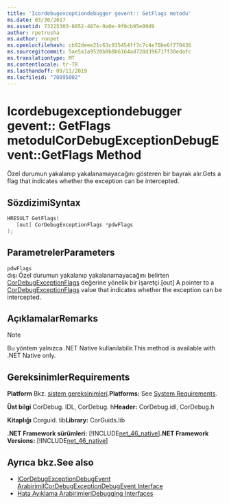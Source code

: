 ```yaml
---
title: 'Icordebugexceptiondebugger gevent:: GetFlags metodu'
ms.date: 03/30/2017
ms.assetid: 73225303-8852-487e-9a0e-9f0cb95e99d9
author: rpetrusha
ms.author: ronpet
ms.openlocfilehash: cb92deee21c63c935454ff7c7c4e70be6f770436
ms.sourcegitcommit: 5ae5a1a9520b8b8b6164ad728d396717f30edafc
ms.translationtype: MT
ms.contentlocale: tr-TR
ms.lasthandoff: 09/11/2019
ms.locfileid: "70895002"
---
```

# <a name="icordebugexceptiondebugeventgetflags-method"></a><span data-ttu-id="9125d-102">Icordebugexceptiondebugger gevent:: GetFlags metodu</span><span class="sxs-lookup"><span data-stu-id="9125d-102">ICorDebugExceptionDebugEvent::GetFlags Method</span></span>
<span data-ttu-id="9125d-103">Özel durumun yakalanıp yakalanamayacağını gösteren bir bayrak alır.</span><span class="sxs-lookup"><span data-stu-id="9125d-103">Gets a flag that indicates whether the exception can be intercepted.</span></span>  
  
## <a name="syntax"></a><span data-ttu-id="9125d-104">Sözdizimi</span><span class="sxs-lookup"><span data-stu-id="9125d-104">Syntax</span></span>  
  
```cpp  
HRESULT GetFlags(  
   [out] CorDebugExceptionFlags *pdwFlags  
);  
```  
  
## <a name="parameters"></a><span data-ttu-id="9125d-105">Parametreler</span><span class="sxs-lookup"><span data-stu-id="9125d-105">Parameters</span></span>  
 `pdwFlags`  
 <span data-ttu-id="9125d-106">dışı Özel durumun yakalanıp yakalanamayacağını belirten [CorDebugExceptionFlags](../../../../docs/framework/unmanaged-api/debugging/cordebugexceptionflags-enumeration.md) değerine yönelik bir işaretçi.</span><span class="sxs-lookup"><span data-stu-id="9125d-106">[out] A pointer to a [CorDebugExceptionFlags](../../../../docs/framework/unmanaged-api/debugging/cordebugexceptionflags-enumeration.md) value that indicates whether the exception can be intercepted.</span></span>  
  
## <a name="remarks"></a><span data-ttu-id="9125d-107">Açıklamalar</span><span class="sxs-lookup"><span data-stu-id="9125d-107">Remarks</span></span>  
  
> [!NOTE]
> <span data-ttu-id="9125d-108">Bu yöntem yalnızca .NET Native kullanılabilir.</span><span class="sxs-lookup"><span data-stu-id="9125d-108">This method is available with .NET Native only.</span></span>  
  
## <a name="requirements"></a><span data-ttu-id="9125d-109">Gereksinimler</span><span class="sxs-lookup"><span data-stu-id="9125d-109">Requirements</span></span>  
 <span data-ttu-id="9125d-110">**Platform** Bkz. [sistem gereksinimleri](../../../../docs/framework/get-started/system-requirements.md).</span><span class="sxs-lookup"><span data-stu-id="9125d-110">**Platforms:** See [System Requirements](../../../../docs/framework/get-started/system-requirements.md).</span></span>  
  
 <span data-ttu-id="9125d-111">**Üst bilgi** CorDebug. IDL, CorDebug. h</span><span class="sxs-lookup"><span data-stu-id="9125d-111">**Header:** CorDebug.idl, CorDebug.h</span></span>  
  
 <span data-ttu-id="9125d-112">**Kitaplığı** Corguid. lib</span><span class="sxs-lookup"><span data-stu-id="9125d-112">**Library:** CorGuids.lib</span></span>  
  
 <span data-ttu-id="9125d-113">**.NET Framework sürümleri:** [!INCLUDE[net_46_native](../../../../includes/net-46-native-md.md)]</span><span class="sxs-lookup"><span data-stu-id="9125d-113">**.NET Framework Versions:** [!INCLUDE[net_46_native](../../../../includes/net-46-native-md.md)]</span></span>  
  
## <a name="see-also"></a><span data-ttu-id="9125d-114">Ayrıca bkz.</span><span class="sxs-lookup"><span data-stu-id="9125d-114">See also</span></span>

- [<span data-ttu-id="9125d-115">ICorDebugExceptionDebugEvent Arabirimi</span><span class="sxs-lookup"><span data-stu-id="9125d-115">ICorDebugExceptionDebugEvent Interface</span></span>](../../../../docs/framework/unmanaged-api/debugging/icordebugexceptiondebugevent-interface.md)
- [<span data-ttu-id="9125d-116">Hata Ayıklama Arabirimleri</span><span class="sxs-lookup"><span data-stu-id="9125d-116">Debugging Interfaces</span></span>](../../../../docs/framework/unmanaged-api/debugging/debugging-interfaces.md)
